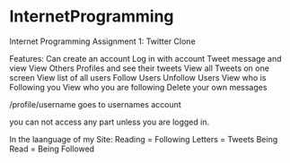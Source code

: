 InternetProgramming
===================

Internet Programming Assignment 1: Twitter Clone

Features: 
Can create an account
Log in with account
Tweet message and view
View Others Profiles and see their tweets
View all Tweets on one screen
View list of all users
Follow Users
Unfollow Users
View who is Following you
View who you are following
Delete your own messages

/profile/username goes to usernames account

you can not access any part unless you are logged in. 

In the laanguage of my Site:
Reading = Following
Letters = Tweets
Being Read = Being Followed


